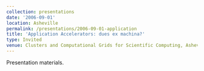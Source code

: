 ```yaml
---
collection: presentations
date: '2006-09-01'
location: Asheville
permalink: /presentations/2006-09-01-application
title: 'Application Accelerators: dues ex machina?'
type: Invited
venue: Clusters and Computational Grids for Scientific Computing, Asheville
---
```


Presentation materials.

